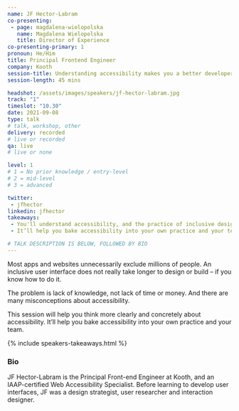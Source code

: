 ```yaml
---
name: JF Hector-Labram
co-presenting: 
 - page: magdalena-wielopolska
   name: Magdalena Wielopolska
   title: Director of Experience
co-presenting-primary: 1
pronoun: He/Him
title: Principal Frontend Engineer
company: Kooth
session-title: Understanding accessibility makes you a better developer/designer/leader
session-length: 45 mins

headshot: /assets/images/speakers/jf-hector-labram.jpg
track: "1"
timeslot: "10.30"
date: 2021-09-08
type: talk
# talk, workshop, other
delivery: recorded
# live or recorded
qa: live
# live or none

level: 1
# 1 = No prior knowledge / entry-level
# 2 = mid-level
# 3 = advanced

twitter:
 - jfhector
linkedin: jfhector
takeaways:
 - You'll understand accessibility, and the practice of inclusive design and development
 - It’ll help you bake accessibility into your own practice and your team

# TALK DESCRIPTION IS BELOW, FOLLOWED BY BIO
---
```

Most apps and websites unnecessarily exclude millions of people.
An inclusive user interface does not really take longer to design or build – if you know how to do it.

The problem is lack of knowledge, not lack of time or money.
And there are many misconceptions about accessibility.

This session will help you think more clearly and concretely about accessibility.
It’ll help you bake accessibility into your own practice and your team.

{% include speakers-takeaways.html %}

<h3>Bio</h3>

JF Hector-Labram is the Principal Front-end Engineer at Kooth, and an IAAP-certified Web Accessibility Specialist. Before learning to develop user interfaces, JF was a design strategist, user researcher and interaction designer.
